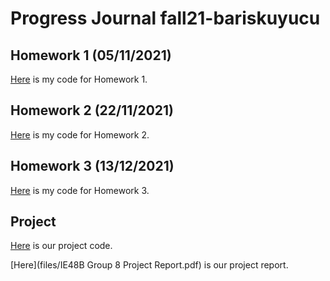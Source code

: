 # Progress Journal fall21-bariskuyucu

## Homework 1 (05/11/2021) 

[Here](files/Homework-1.html) is my code for Homework 1.

## Homework 2 (22/11/2021) 

[Here](files/Homework-2.html) is my code for Homework 2.

## Homework 3 (13/12/2021) 

[Here](files/Homework-3.html) is my code for Homework 3.

## Project

[Here](files/project.ipynb) is our project code.

[Here](files/IE48B Group 8 Project Report.pdf) is our project report.


